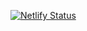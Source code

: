[![Netlify Status](https://api.netlify.com/api/v1/badges/62513d3a-f148-44bb-b136-b1c715219e3c/deploy-status)](https://app.netlify.com/sites/wai-presentations2all/deploys)